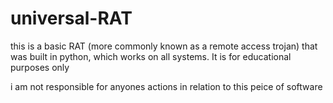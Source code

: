# universal-RAT

this is a basic RAT (more commonly known as a remote access trojan) that was built in python, which works on all systems. It is for educational purposes only

i am not responsible for anyones actions in relation to this peice of software

